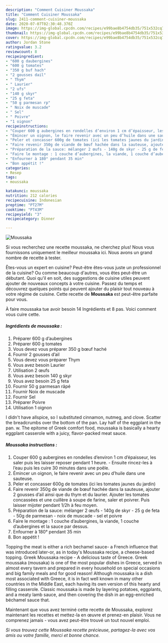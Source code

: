 ```yaml
---
description: "Comment Cuisiner Moussaka"
title: "Comment Cuisiner Moussaka"
slug: 2411-comment-cuisiner-moussaka
date: 2020-07-07T02:30:48.370Z
image: https://img-global.cpcdn.com/recipes/e99bae8b4754db35/751x532cq70/moussaka-photo-principale-de-la-recette.jpg
thumbnail: https://img-global.cpcdn.com/recipes/e99bae8b4754db35/751x532cq70/moussaka-photo-principale-de-la-recette.jpg
cover: https://img-global.cpcdn.com/recipes/e99bae8b4754db35/751x532cq70/moussaka-photo-principale-de-la-recette.jpg
author: Jordan Stone
ratingvalue: 3.2
reviewcount: 8
recipeingredient:
- "600 g daubergines"
- "600 g tomates"
- "350 g buf hach"
- "2 gousses dail"
- " Thym"
- " Laurier"
- "2 ufs"
- "140 g skyr"
- "25 g feta"
- "50 g parmesan rp"
- " Noix de muscade"
- " Sel"
- " Poivre"
- "1 oignon"
recipeinstructions:
- "Couper 600 g aubergines en rondelles d’environ 1 cm d’épaisseur, les saler puis les laisser reposer pendant 1 heure. Ensuite rincez-les à l’eau puis les cuire 30 minutes dans une poêle."
- "Émincer un oignon, le faire revenir avec un peu d’huile dans une sauteuse."
- "Peler et concasser 600g de tomates (ici les tomates jaunes du jardin)"
- "Faire revenir 350g de viande de bœuf hachée dans la sauteuse, ajouter 2 gousses d’ail ainsi que du thym et du laurier. Ajouter les tomates concassées et une cuillère à soupe de farine, saler et poivrer. Puis laisser mijoter pendant 1/2h à feu moyen."
- "Préparation de la sauce: mélanger 2 œufs - 140g de skyr - 25 g de feta - 50g de parmesan - noix de muscade - sel et poivre"
- "Faire le montage : 1 couche d’aubergines, la viande, 1 couche d’aubergines et la sauce par dessus."
- "Enfourner à 180° pendant 35 min"
- "Bon appétit !"
categories:
- Resep
tags:
- moussaka

katakunci: moussaka 
nutrition: 212 calories
recipecuisine: Indonesian
preptime: "PT27M"
cooktime: "PT43M"
recipeyield: "3"
recipecategory: Dinner

---
```



![Moussaka](https://img-global.cpcdn.com/recipes/e99bae8b4754db35/751x532cq70/moussaka-photo-principale-de-la-recette.jpg)

Si vous recherchez une recette moussaka, ne cherchez plus! Nous vous fournissons uniquement le meilleur moussaka ici. Nous avons un grand nombre de recette à tester.

Êtes-vous un expert en cuisine? Peut-être êtes-vous juste un professionnel de la cuisine? Ou comme beaucoup d'autres, vous êtes peut-être un débutant. Quoi qu'il en soit, des suggestions de cuisine utiles peuvent ajouter de nouveaux concepts à votre cuisine. Passez du temps et découvrez quelques points qui peuvent ajouter du plaisir tout nouveau à votre régime de cuisine. Cette recette de <strong> Moussaka </strong> est peut-être parfaite pour vous.

<!--inarticleads1-->

À faire moussaka tue avoir besoin 14 Ingrédients et 8 pas. Voici comment vous cuire cette.

##### Ingrédients de moussaka :

1. Préparer 600 g d’aubergines
1. Préparer 600 g tomates
1. Vous devez vous préparer 350 g bœuf haché
1. Fournir 2 gousses d’ail
1. Vous devez vous préparer  Thym
1. Vous avez besoin  Laurier
1. Utilisation 2 œufs
1. Vous avez besoin 140 g skyr
1. Vous avez besoin 25 g feta
1. Fournir 50 g parmesan râpé
1. Fournir  Noix de muscade
1. Fournir  Sel
1. Préparer  Poivre
1. Utilisation 1 oignon


I didn&#39;t have allspice, so I substituted cinnamon, nutmeg, and clove. Scatter the breadcrumbs over the bottom of the pan. Lay half of the eggplant in the pan. w. The epitome of Greek comfort food, moussaka is basically a hearty eggplant casserole with a juicy, flavor-packed meat sauce. 

<!--inarticleads2-->

##### Moussaka instructions :

1. Couper 600 g aubergines en rondelles d’environ 1 cm d’épaisseur, les saler puis les laisser reposer pendant 1 heure. - Ensuite rincez-les à l’eau puis les cuire 30 minutes dans une poêle.
1. Émincer un oignon, le faire revenir avec un peu d’huile dans une sauteuse.
1. Peler et concasser 600g de tomates (ici les tomates jaunes du jardin)
1. Faire revenir 350g de viande de bœuf hachée dans la sauteuse, ajouter 2 gousses d’ail ainsi que du thym et du laurier. Ajouter les tomates concassées et une cuillère à soupe de farine, saler et poivrer. Puis laisser mijoter pendant 1/2h à feu moyen.
1. Préparation de la sauce: mélanger 2 œufs - 140g de skyr - 25 g de feta - 50g de parmesan - noix de muscade - sel et poivre
1. Faire le montage : 1 couche d’aubergines, la viande, 1 couche d’aubergines et la sauce par dessus.
1. Enfourner à 180° pendant 35 min
1. Bon appétit !


Topping the meat is either a rich bechamel sauce- a French influence that was introduced later-or, as in today&#39;s Moussaka recipe, a cheese-based topping. Greek Moussaka recipe - A delicious taste of Greece. Greek moussaka (mousaka) is one of the most popular dishes in Greece, served in almost every tavern and prepared in every household on special occasions and big family meals and for good reason! Although moussaka is a dish most associated with Greece, it is in fact well known in many other countries in the Middle East, each having its own version of this hearty and filling casserole. Classic moussaka is made by layering potatoes, eggplants, and a meaty lamb sauce, and then covering the dish in an egg-enriched béchamel sauce that. 

<!--inarticleads1-->

<p>
Maintenant que vous avez terminé cette recette de Moussaka, explorez maintenant les recettes et mettez-la en œuvre et prenez-en plaisir. Vous ne comprenez jamais - vous avez peut-être trouvé un tout nouvel emploi.
</p>

<p>
<i>Si vous trouvez cette Moussaka recette précieuse, partagez-la avec vos amis ou votre famille, merci et bonne chance.</i>
</p>

